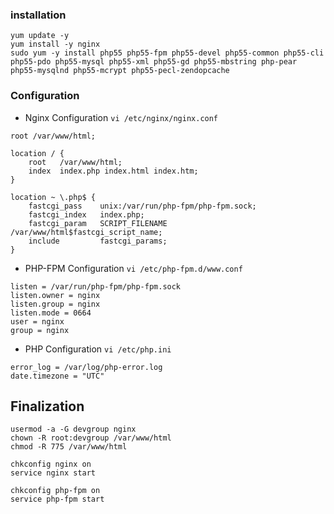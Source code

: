 ### installation

```
yum update -y
yum install -y nginx
sudo yum -y install php55 php55-fpm php55-devel php55-common php55-cli php55-pdo php55-mysql php55-xml php55-gd php55-mbstring php-pear php55-mysqlnd php55-mcrypt php55-pecl-zendopcache
```

### Configuration

* Nginx Configuration ```vi /etc/nginx/nginx.conf```

```
root /var/www/html;

location / {
    root   /var/www/html;
    index  index.php index.html index.htm;
}

location ~ \.php$ {
    fastcgi_pass    unix:/var/run/php-fpm/php-fpm.sock;
    fastcgi_index   index.php;
    fastcgi_param   SCRIPT_FILENAME  /var/www/html$fastcgi_script_name;
    include         fastcgi_params;
}
```

* PHP-FPM Configuration ```vi /etc/php-fpm.d/www.conf```

```
listen = /var/run/php-fpm/php-fpm.sock
listen.owner = nginx
listen.group = nginx
listen.mode = 0664
user = nginx
group = nginx
```

* PHP Configuration ``` vi /etc/php.ini ```

```
error_log = /var/log/php-error.log
date.timezone = "UTC"
```


## Finalization

```
usermod -a -G devgroup nginx
chown -R root:devgroup /var/www/html
chmod -R 775 /var/www/html

chkconfig nginx on
service nginx start

chkconfig php-fpm on
service php-fpm start
```
